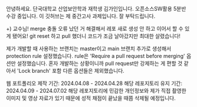 안녕하세요. 
단국대학교 산업보안학과 재학생 김가인입니다.
오픈소스SW활용 5분반 수강 중입니다.
이 깃허브는 제 중간고사 과제입니다.
잘 부탁드립니다.

+) 교수님! merge 충돌 오류 났던 거 해결해서 레포 새로 생성 안 하고 이어서 할 수 있게 됐어요!
git reset 하고 pull 했더니 코드가 조금 날아갔지만 최대한 살렸습니다!  

제가 개발할 때 사용하는 브랜치는 master이고
main 브랜치 추가로 생성해서 protection rule 설정했습니다.
rule은 'Require a pull request before merging' 옵션만 설정했습니다. 
혼자 개발하는 상황이니까 pull request만 강제하는 게 편할 것 같아서 'Lock branch' 포함 다른 옵션들은 제외했습니다. 

웹 포트폴리오 제작 기간: 2024.04.08 - 2024.04.28
해당 레포지토리 유지 기간: 2024.04.09 - 2024.07.02
해당 레포지토리에 민감한 개인정보와 제가 직접 촬영한 이미지 및 영상 자료가 있기 때문에 성적 채점이 끝났을 때쯤 삭제될 예정입니다.